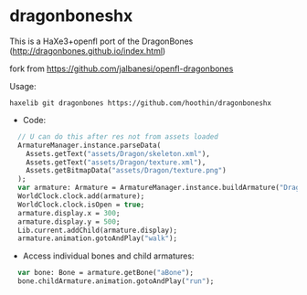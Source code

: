 dragonboneshx
==================

This is a HaXe3+openfl port of the DragonBones (http://dragonbones.github.io/index.html)

fork from https://github.com/jalbanesi/openfl-dragonbones

Usage:

```
haxelib git dragonbones https://github.com/hoothin/dragonboneshx
```

- Code:

```Haxe
  // U can do this after res not from assets loaded
  ArmatureManager.instance.parseData(     
    Assets.getText("assets/Dragon/skeleton.xml"), 
    Assets.getText("assets/Dragon/texture.xml"),
    Assets.getBitmapData("assets/Dragon/texture.png") 
  );
  var armature: Armature = ArmatureManager.instance.buildArmature("Dragon");
  WorldClock.clock.add(armature);
  WorldClock.clock.isOpen = true;
  armature.display.x = 300;
  armature.display.y = 500;
  Lib.current.addChild(armature.display);
  armature.animation.gotoAndPlay("walk");
```

- Access individual bones and child armatures:  

```Haxe
  var bone: Bone = armature.getBone("aBone");
  bone.childArmature.animation.gotoAndPlay("run");
```
